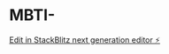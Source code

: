 # MBTI-

[Edit in StackBlitz next generation editor ⚡️](https://stackblitz.com/~/github.com/hoteizero/MBTI-)